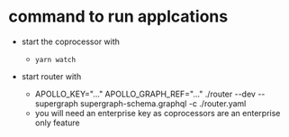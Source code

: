 # command to run applcations

- start the coprocessor with
  - `yarn watch`

- start router with
  - APOLLO_KEY="..." APOLLO_GRAPH_REF="..." ./router --dev --supergraph supergraph-schema.graphql -c ./router.yaml
  - you will need an enterprise key as coprocessors are an enterprise only feature